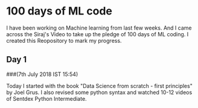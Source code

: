 # 100 days of ML code
I have been working on Machine learning from last few weeks. And I came across the Siraj's Video to take up the pledge of 100 days of ML coding. I created this Reopository to mark my progress.

## Day 1
###(7th July 2018 IST 15:54)

Today I started with the book "Data Science from scratch - first principles" by Joel Grus. I also revised some python syntax and watched 10-12 videos of Sentdex Python Intermediate.
